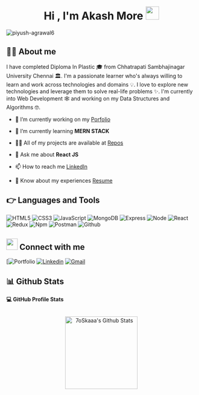 <h1 align="center">Hi , I'm Akash More <img src="https://media.giphy.com/media/hvRJCLFzcasrR4ia7z/giphy.gif" width="35"></h1>
<p align="left"> <img src="https://komarev.com/ghpvc/?username=piyush-agrawal6&label=Profile%20views&color=0e75b6&style=flat" alt="piyush-agrawal6" /> </p>

## :sassy_man:  About me
 I have completed Diploma In Plastic 🎓 from Chhatrapati Sambhajinagar University Chennai  🏛. I'm a passionate learner who's always willing to learn and work across technologies and domains 💡. I love to explore new technologies and leverage them to solve real-life problems ✨. I'm currently into Web Development 🕸️ and working on my Data Structures and Algorithms 🤓.

- 🔭 I’m currently working on my [Porfolio](https://kali2498.github.io/)

- 🌱 I’m currently learning **MERN STACK**

- 👨‍💻 All of my projects are available at [Repos](https://github.com/kali2498?tab=repositories)

- 💬 Ask me about **React JS**

- 📫 How to reach me [LinkedIn](https://www.linkedin.com/in/akash-more-261178228/)

- 📄 Know about my experiences [Resume](https://drive.google.com/file/d/1Aojii-JaYZT0cQxSn_1OGYcKqNVhooMD/view?usp=sharing)


## 👉 Languages and Tools

![HTML5](https://img.shields.io/badge/-HTML5-000000?style=flat&logo=html5)
![CSS3](https://img.shields.io/badge/-CSS-000000?style=flat&logo=css3)
![JavaScript](https://img.shields.io/badge/-JavaScript-000000?style=flat&logo=javascript)
![MongoDB](https://img.shields.io/badge/-MongoDB-000000?style=flat&logo=mongodb)
![Express](https://img.shields.io/badge/-Express-000000?style=flat&logo=express)
![Node](https://img.shields.io/badge/-Node-000000?style=flat&logo=node.js)
![React](https://img.shields.io/badge/-React-000000?style=flat&logo=react)
![Redux](https://img.shields.io/badge/-Redux-000000?style=flat&logo=redux)
![Npm](https://img.shields.io/badge/-npm-000000?style=flat&logo=npm)
![Postman](https://img.shields.io/badge/-postman-000000?style=flat&logo=postman)
![Github](https://img.shields.io/badge/-Github-000000?style=flat&logo=github) <br />


## <img src="https://media.giphy.com/media/iY8CRBdQXODJSCERIr/giphy.gif" width="30px"> Connect with me
[![Portfolio]()
[![Linkedin](https://img.shields.io/badge/-LinkedIn-blue?style=flat&logo=Linkedin&logoColor=white)](https://www.linkedin.com/in/akash-more-261178228/)
[![Gmail](https://img.shields.io/badge/-Gmail-c14438?style=flat&logo=Gmail&logoColor=white)](mailto:akashmore2410@gmail.com)

## 📊 Github Stats

  <summary><b>💻 GitHub Profile Stats</b></summary>
  <br/>
  <p align="center">
    <a href="https://github.com/kali2498/github-readme-stats"><img alt="7oSkaaa's Github Stats" src="https://github-readme-stats.vercel.app/api?username=kali2498&show_icons=true&count_private=true&theme=algolia" height="192px"/></a>
<br/>
  &nbsp;
	 
  <br/>
  </p>
